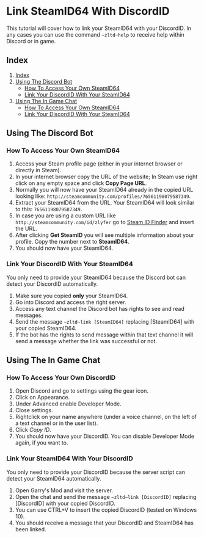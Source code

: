 # Link SteamID64 With DiscordID
This tutorial will cover how to link your SteamID64 with your DiscordID.
In any cases you can use the command `~zltd~help` to receive help within Discord or in game.

## Index
1. [Index](#index)
2. [Using The Discord Bot](#using-the-discord-bot)
    * [How To Access Your Own SteamID64](#how-to-access-your-own-steamid64)
    * [Link Your DiscordID With Your SteamID64](#link-your-steamid64-with-your-discordid)
3. [Using The In Game Chat](#using-the-in-game-chat)
    * [How To Access Your Own SteamID64](#how-to-access-your-own-discordid)
    * [Link Your DiscordID With Your SteamID64](#link-your-discordid-with-your-steamid64)

## Using The Discord Bot
### How To Access Your Own SteamID64
1. Access your Steam profile page (either in your internet browser or directly in Steam).
2. In your internet browser copy the URL of the website; In Steam use right click on any empty space and click **Copy Page URL**.
 1. Normally you will now have your SteamID64 already in the copied URL looking like: `http://steamcommunity.com/profiles/76561198079587349`.
 2. Extract your SteamID64 from the URL. Your SteamID64 will look similar to this: `76561198079587349`.
3. In case you are using a custom URL like `http://steamcommunity.com/id/zlyfer` go to [Steam ID Finder](https://steamidfinder.com/) and insert the URL.
4. After clicking **Get SteamID** you will see multiple information about your profile. Copy the number next to **SteamID64**.
5. You should now have your SteamID64.

### Link Your DiscordID With Your SteamID64
You only need to provide your SteamID64 because the Discord bot can detect your DiscordID automatically.

1. Make sure you copied **only** your SteamID64.
2. Go into Discord and access the right server.
3. Access any text channel the Discord bot has rights to see and read messages.
4. Send the message `~zltd~link [SteamID64]` replacing [SteamID64] with your copied SteamID64.
5. If the bot has the rights to send message within that text channel it will send a message whether the link was successful or not.

## Using The In Game Chat
### How To Access Your Own DiscordID
1. Open Discord and go to settings using the gear icon.
2. Click on Appearance.
3. Under Advanced enable Developer Mode.
4. Close settings.
5. Rightclick on your name anywhere (under a voice channel, on the left of a text channel or in the user list).
6. Click *Copy ID*.
7. You should now have your DiscordID. You can disable Developer Mode again, if you want to.

### Link Your SteamID64 With Your DiscordID
You only need to provide your DiscordID because the server script can detect your SteamID64 automatically.

1. Open Garry's Mod and visit the server.
2. Open the chat and send the message `~zltd~link [DiscordID]` replacing [DiscordID] with your copied DiscordID.
3. You can use CTRL+V to insert the copied DiscordID (tested on Windows 10).
4. You should receive a message that your DiscordID and SteamID64 has been linked.
